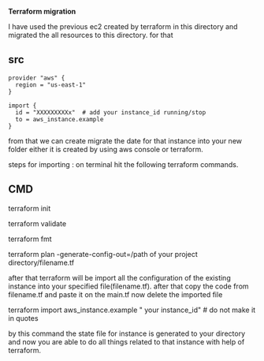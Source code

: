 **Terraform migration**

I have used the previous ec2 created by terraform in this directory and migrated the all 
resources to this directory.  for that

## src
```hcl
provider "aws" {
  region = "us-east-1"
}

import {
  id = "XXXXXXXXXx"  # add your instance_id running/stop
  to = aws_instance.example
}

```

from that we can create migrate the date for that instance into your new folder 
either it is created by using aws console or terraform. 

steps for importing :
on terminal hit the following terraform commands.
## CMD

 terraform init
 
 terraform validate

 terraform fmt
 
 terraform plan -generate-config-out=/path of your project directory/filename.tf

after that terraform will be import all the configuration of the existing instance into your specified file(filename.tf).
after that copy the code from filename.tf and paste it on the main.tf 
now delete the imported file 

 terraform import aws_instance.example " your instance_id" # do not make it in quotes

by this command the state file for instance is generated to your directory and now you are able to do 
all things related to that instance with help of terraform. 
